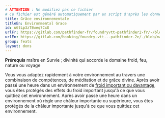 ```yaml
---
# ATTENTION : Ne modifiez pas ce fichier
# Ce fichier est généré automatiquement par un script d'après les données du module Foundry VTT officiel et de sa traduction
title: Grâce environnementale
titleEn: Environmental Grace
id: u6tLp3zTBweq7CxO
urlFr: https://gitlab.com/pathfinder-fr/foundryvtt-pathfinder2-fr/-/blob/master/data/feats/u6tLp3zTBweq7CxO.htm
urlEn: https://gitlab.com/hooking/foundry-vtt---pathfinder-2e/-/blob/master/packs/data/feats.db/environmental-grace.json
group: feats
layout: dons
---
```

<span>**Prérequis** maître en Survie ; divinité qui accorde le domaine froid, feu, nature ou voyage  


Vous vous adaptez rapidement à votre environnement au travers une combinaison de compétences, de méditation et de grâce divine. Après avoir passé une heure dans un environnement de <a href="https://2e.aonprd.com/Rules.aspx?ID=642">froid important ou davantage</a>, vous êtes protégés des effets du froid important jusqu'à ce que vous quittiez cet environnement. Après avoir passé une heure dans un environnement où règle une châleur importante ou supérieure, vous êtes protégés de la châleur importante jusqu'à ce que vous quittiez cet environnement. 



